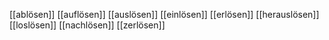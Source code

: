 [[ablösen]]
[[auflösen]]
[[auslösen]]
[[einlösen]]
[[erlösen]]
[[herauslösen]]
[[loslösen]]
[[nachlösen]]
[[zerlösen]]